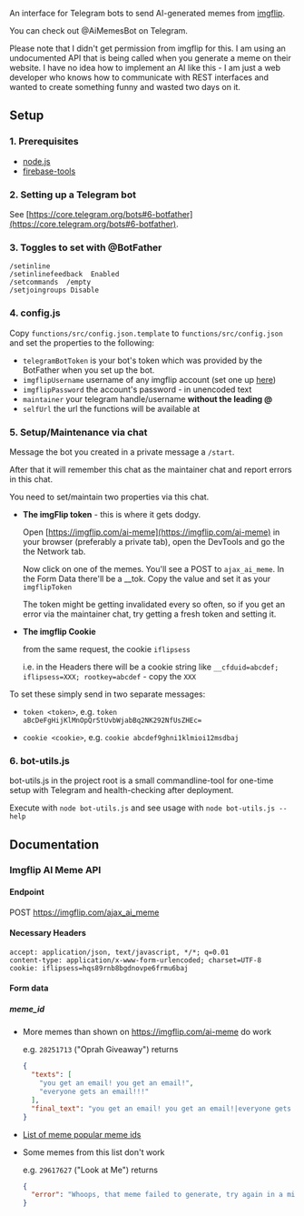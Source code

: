 An interface for Telegram bots to send AI-generated memes from [imgflip](https://imgflip.com/ai-meme).

You can check out @AiMemesBot on Telegram.

Please note that I didn't get permission from imgflip for this. I am using an undocumented API that is being called when you generate a meme on their website. I have no idea how to implement an AI like this - I am just a web developer who knows how to communicate with REST interfaces and wanted to create something funny and wasted two days on it. 

## Setup

### 1. Prerequisites
* [node.js](https://nodejs.org/en/)
* [firebase-tools](https://www.npmjs.com/package/firebase-tools)

### 2. Setting up a Telegram bot
See [https://core.telegram.org/bots#6-botfather](https://core.telegram.org/bots#6-botfather).

### 3. Toggles to set with @BotFather
```
/setinline
/setinlinefeedback  Enabled
/setcommands  /empty
/setjoingroups Disable
```

### 4. config.js
Copy ```functions/src/config.json.template``` to ```functions/src/config.json``` and set the properties to the following:
*  `telegramBotToken` is your bot's token which was provided by the BotFather when you set up the bot.
* `imgflipUsername` username of any imgflip account (set one up [here](https://imgflip.com/signup))
* `imgflipPassword` the account's password - in unencoded text
* `maintainer` your telegram handle/username **without the leading @**
 * `selfUrl` the url the functions will be available at

### 5. Setup/Maintenance via chat

Message the bot you created in a private message a `/start`. 

After that it will remember this chat as the maintainer chat and report errors in this chat.

You need to set/maintain two properties via this chat.

* **The imgFlip token** - this is where it gets dodgy. 
  
  Open [https://imgflip.com/ai-meme](https://imgflip.com/ai-meme) in your browser (preferably a private tab), open the DevTools and go the the Network tab. 
  
  Now click on one of the memes. You'll see a POST to `ajax_ai_meme`. In the Form Data there'll be a __tok. Copy the value and set it as your `imgflipToken`
  
  The token might be getting invalidated every so often, so if you get an error via the maintainer chat, try getting a fresh token and setting it.
  
 * **The imgflip Cookie**
   
    from the same request, the cookie `iflipsess`
 
   i.e. in the Headers there will be a cookie string like `__cfduid=abcdef; iflipsess=XXX; rootkey=abcdef` - copy the `XXX`
   
To set these simply send in two separate messages:

* `token <token>`, e.g. `token  aBcDeFgHijKlMnOpQrStUvbWjabBq2NK292NfUsZHEc=`

* `cookie <cookie>`, e.g. `cookie abcdef9ghni1klmioi12msdbaj`

### 6. bot-utils.js
bot-utils.js in the project root is a small commandline-tool for one-time setup with Telegram and health-checking after deployment.

Execute with ```node bot-utils.js``` and see usage with ```node bot-utils.js --help``` 

## Documentation

### Imgflip AI Meme API

#### Endpoint
POST https://imgflip.com/ajax_ai_meme

#### Necessary Headers
```
accept: application/json, text/javascript, */*; q=0.01
content-type: application/x-www-form-urlencoded; charset=UTF-8
cookie: iflipsess=hqs89rnb8bgdnovpe6frmu6baj
```

#### Form data

##### meme_id
* More memes than shown on https://imgflip.com/ai-meme do work 
  
  e.g. `28251713` ("Oprah Giveaway") returns
  ```json
  {
    "texts": [
      "you get an email! you get an email!",
      "everyone gets an email!!!"
    ],
    "final_text": "you get an email! you get an email!|everyone gets an email!!!|"
  }
  ```
* [List of meme popular meme ids](https://api.imgflip.com/popular_meme_ids)
* Some memes from this list don't work

  e.g. `29617627` ("Look at Me") returns
  ```json
  {
    "error": "Whoops, that meme failed to generate, try again in a minute"
  }
   ````
  


